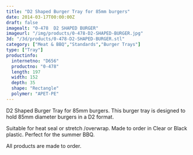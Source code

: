 ```yaml
---
title: "D2 Shaped Burger Tray for 85mm burgers"
date: 2014-03-17T00:00:00Z
draft: false
imagealt: "0-478  D2 SHAPED BURGER"
imageurl: "/img/products/0-478-D2-SHAPED-BURGER.jpg"
3d: "/3d/products/0-478-D2-SHAPED-BURGER.stl"
category: ["Meat & BBQ","Standards","Burger Trays"]
type: ["Tray"]
productinfo:
  internetno: "D656"
  productno: "0-478"
  length: 197
  width: 152
  depth: 35
  shape: "Rectangle"
  polymer: "APET-PE"
---
```

D2 Shaped Burger Tray for 85mm burgers. This burger tray is designed to hold 85mm diameter burgers in a D2 format.

Suitable for heat seal or stretch /overwrap. Made to order in Clear or Black plastic. Perfect for the summer BBQ.

All products are made to order.

 